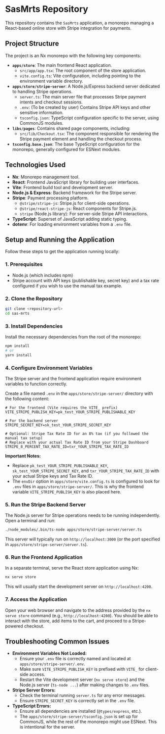 # SasMrts Repository

This repository contains the `SasMrts` application, a monorepo managing a React-based online store with Stripe integration for payments.

## Project Structure

The project is an Nx monorepo with the following key components:

- **`apps/store`**: The main frontend React application.
  - `src/app/app.tsx`: The root component of the store application.
  - `vite.config.ts`: Vite configuration, including pointing to the environment variable directory.
- **`apps/store/stripe-server`**: A Node.js/Express backend server dedicated to handling Stripe operations.
  - `server.ts`: The main server file that processes Stripe payment intents and checkout sessions.
  - `.env`: (To be created by user) Contains Stripe API keys and other sensitive information.
  - `tsconfig.json`: TypeScript configuration specific to the server, using CommonJS modules.
- **`libs/pages`**: Contains shared page components, including:
  - `src/lib/Checkout.tsx`: The component responsible for rendering the Stripe payment element and handling the checkout process.
- **`tsconfig.base.json`**: The base TypeScript configuration for the monorepo, generally configured for ESNext modules.

## Technologies Used

- **Nx**: Monorepo management tool.
- **React**: Frontend JavaScript library for building user interfaces.
- **Vite**: Frontend build tool and development server.
- **Node.js & Express**: Backend framework for the Stripe server.
- **Stripe**: Payment processing platform.
  - `@stripe/stripe-js`: Stripe.js for client-side operations.
  - `@stripe/react-stripe-js`: React components for Stripe.js.
  - `stripe` (Node.js library): For server-side Stripe API interactions.
- **TypeScript**: Superset of JavaScript adding static typing.
- **dotenv**: For loading environment variables from a `.env` file.

## Setup and Running the Application

Follow these steps to get the application running locally:

### 1. Prerequisites

- Node.js (which includes npm)
- Stripe account with API keys (publishable key, secret key) and a tax rate configured if you wish to use the manual tax example.

### 2. Clone the Repository

```bash
git clone <repository-url>
cd sas-mrts
```

### 3. Install Dependencies

Install the necessary dependencies from the root of the monorepo:

```bash
npm install
# or
yarn install
```

### 4. Configure Environment Variables

The Stripe server and the frontend application require environment variables to function correctly.

Create a file named `.env` in the `apps/store/stripe-server/` directory with the following content:

```env
# For the frontend (Vite requires the VITE_ prefix)
VITE_STRIPE_PUBLISH_KEY=pk_test_YOUR_STRIPE_PUBLISHABLE_KEY

# For the backend server
STRIPE_SECRET_KEY=sk_test_YOUR_STRIPE_SECRET_KEY

# Optional: Stripe Tax Rate ID for an 8% tax (if you followed the manual tax setup)
# Replace with your actual Tax Rate ID from your Stripe Dashboard
STRIPE_8_PERCENT_TAX_RATE_ID=txr_YOUR_STRIPE_TAX_RATE_ID
```

**Important Notes:**

- Replace `pk_test_YOUR_STRIPE_PUBLISHABLE_KEY`, `sk_test_YOUR_STRIPE_SECRET_KEY`, and `txr_YOUR_STRIPE_TAX_RATE_ID` with your actual Stripe keys and Tax Rate ID.
- The `envDir` option in `apps/store/vite.config.ts` is configured to look for `.env` files in `apps/store/stripe-server/`. This is why the frontend variable `VITE_STRIPE_PUBLISH_KEY` is also placed here.

### 5. Run the Stripe Backend Server

The Node.js server for Stripe operations needs to be running independently. Open a terminal and run:

```bash
./node_modules/.bin/ts-node apps/store/stripe-server/server.ts
```

This server will typically run on `http://localhost:3000` (or the port specified in `apps/store/stripe-server/server.ts`).

### 6. Run the Frontend Application

In a separate terminal, serve the React store application using Nx:

```bash
nx serve store
```

This will usually start the development server on `http://localhost:4200`.

### 7. Access the Application

Open your web browser and navigate to the address provided by the `nx serve store` command (e.g., `http://localhost:4200`). You should be able to interact with the store, add items to the cart, and proceed to a Stripe-powered checkout.

## Troubleshooting Common Issues

- **Environment Variables Not Loaded:**
  - Ensure your `.env` file is correctly named and located at `apps/store/stripe-server/.env`.
  - Make sure `VITE_STRIPE_PUBLISH_KEY` is prefixed with `VITE_` for client-side access.
  - Restart the Vite development server (`nx serve store`) and the Node.js server (`ts-node ...`) after making changes to `.env` files.
- **Stripe Server Errors:**
  - Check the terminal running `server.ts` for any error messages.
  - Ensure `STRIPE_SECRET_KEY` is correctly set in the `.env` file.
- **TypeScript Errors:**
  - Ensure all dependencies are installed (`@types/express`, etc.).
  - The `apps/store/stripe-server/tsconfig.json` is set up for CommonJS, while the rest of the monorepo might use ESNext. This is intentional for the server.
